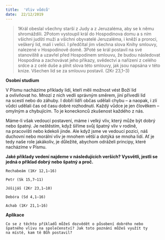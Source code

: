 ```yaml
---
title:  'Vliv vůdců'
date:  22/12/2019
---
```


> <p></p>
> 1Král obeslal všechny starší z Judy a z Jeruzaléma, aby se k němu shromáždili. 2Potom vystoupil král do Hospodinova domu a s ním všichni judští muži a všichni obyvatelé Jeruzaléma, i kněží a proroci, veškerý lid, malí i velicí. I předčítal jim všechna slova Knihy smlouvy, nalezené v Hospodinově domě. 3Poté se král postavil na své stanoviště a uzavřel před Hospodinem smlouvu, že budou následovat Hospodina a zachovávat jeho příkazy, svědectví a nařízení z celého srdce a z celé duše a plnit slova této smlouvy, jak jsou napsána v této knize. Všechen lid se za smlouvu postavil. (2Kr 23,1–3)

**Osobní studium**

V Písmu nacházíme příklady lidí, kteří měli možnost vést Boží lid a ovlivňovat ho. Mnozí z nich vedli správným směrem, jiní přivedli lid na scestí nebo do záhuby. I dobří lídři občas udělali chybu – a naopak, i zlí vůdci udělali čas od času dobré rozhodnutí. Každý vůdce je jen člověkem – omylným a chybujícím. To je koneckonců zkušenost každého z nás.

Máme-li však vedoucí postavení, máme i velký vliv, který může být dobrý nebo špatný. Je neštěstím, když šíříme svůj špatný vliv v rodině, na pracovišti nebo kdekoli jinde. Ale když jsme ve vedoucí pozici, náš duchovní nebo morální vliv je mnohem větší a dotýká se mnoha lidí. Ať je tedy naše role jakákoliv, je důležité, abychom odráželi principy, které nacházíme v Písmu.

**Jaké příklady vedení najdeme v následujících verších? Vysvětli, jestli se jedná o příklad dobrý nebo špatný a proč.**

`Rechabeám (1Kr 12,1–16)`

`Petr (Sk 15,7–11)`

`Jóšijáš (2Kr 23,1–10)`

`Debóra (Sd 4,1–16)`

`Achab (1Kr 21,1–16)`

**Aplikace**

`Co se z těchto příkladů můžeš dozvědět o působení dobrého nebo špatného vlivu na společenství? Jak toto poznání můžeš využít ty na místě, kam tě Bůh postavil?`